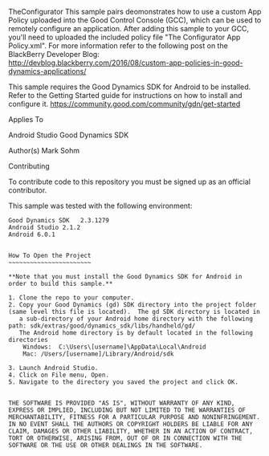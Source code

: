 TheConfigurator
This sample pairs deomonstrates how to use a custom App Policy uploaded into the Good Control Console (GCC),
which can be used to remotely configure an application.  After adding this sample to your GCC, you'll need to uploaded
the included policy file "The Configurator App Policy.xml".  For more information refer to the following post on the 
BlackBerry Developer Blog:  http://devblog.blackberry.com/2016/08/custom-app-policies-in-good-dynamics-applications/

This sample requires the Good Dynamics SDK for Android to be installed.  Refer to the Getting Started guide for 
instructions on how to install and configure it.  https://community.good.com/community/gdn/get-started

Applies To

Android Studio
Good Dynamics SDK

Author(s)
Mark Sohm

Contributing

To contribute code to this repository you must be signed up as an official contributor.

This sample was tested with the following environment:
~~~~~~~~~~~~~~~~~~~~~~~~~~~~~~~~~~~~~~~~~~~~~~~~~~~~~~
Good Dynamics SDK 	2.3.1279
Android Studio 2.1.2
Android 6.0.1


How To Open the Project
~~~~~~~~~~~~~~~~~~~~~~~

**Note that you must install the Good Dynamics SDK for Android in order to build this sample.**

1. Clone the repo to your computer.
2. Copy your Good Dynamics (gd) SDK directory into the project folder (same level this file is located).  The gd SDK directory is located in 
   a sub-directory of your Android home directory with the following path: sdk/extras/good/dynamics_sdk/libs/handheld/gd/  
   The Android home directory is by default located in the following directories
	Windows:  C:\Users\[username]\AppData\Local\Android
	Mac: /Users/[username]/Library/Android/sdk

3. Launch Android Studio.
4. Click on File menu, Open.
5. Navigate to the directory you saved the project and click OK.


THE SOFTWARE IS PROVIDED "AS IS", WITHOUT WARRANTY OF ANY KIND, EXPRESS OR IMPLIED, INCLUDING BUT NOT LIMITED TO THE WARRANTIES OF MERCHANTABILITY, FITNESS FOR A PARTICULAR PURPOSE AND NONINFRINGEMENT. IN NO EVENT SHALL THE AUTHORS OR COPYRIGHT HOLDERS BE LIABLE FOR ANY CLAIM, DAMAGES OR OTHER LIABILITY, WHETHER IN AN ACTION OF CONTRACT, TORT OR OTHERWISE, ARISING FROM, OUT OF OR IN CONNECTION WITH THE SOFTWARE OR THE USE OR OTHER DEALINGS IN THE SOFTWARE.